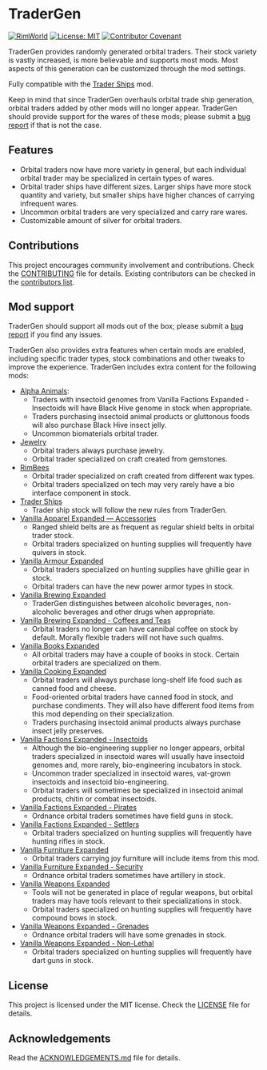 # TraderGen

[![RimWorld](https://img.shields.io/badge/RimWorld-1.3-informational)](https://rimworldgame.com/) [![License: MIT](https://img.shields.io/badge/License-MIT-yellow.svg)](https://opensource.org/licenses/MIT) [![Contributor Covenant](https://img.shields.io/badge/Contributor%20Covenant-2.1-4baaaa.svg)](CODE_OF_CONDUCT.md)

TraderGen provides randomly generated orbital traders. Their stock variety is vastly increased, is more believable and supports most mods. Most aspects of this generation can be customized through the mod settings.

Fully compatible with the [Trader Ships](https://steamcommunity.com/sharedfiles/filedetails/?id=2046222331) mod. 

Keep in mind that since TraderGen overhauls orbital trade ship generation, orbital traders added by other mods will no longer appear. TraderGen should provide support for the wares of these mods; please submit a [bug report](CONTRIBUTING.md) if that is not the case.

## Features

* Orbital traders now have more variety in general, but each individual orbital trader may be specialized in certain types of wares.
* Orbital trader ships have different sizes. Larger ships have more stock quantity and variety, but smaller ships have higher chances of carrying infrequent wares.
* Uncommon orbital traders are very specialized and carry rare wares.
* Customizable amount of silver for orbital traders.

## Contributions

This project encourages community involvement and contributions. Check the [CONTRIBUTING](CONTRIBUTING.md) file for details. Existing contributors can be checked in the [contributors list](https://gitlab.com/joseasoler/tradergen/-/graphs/main).

## Mod support

TraderGen should support all mods out of the box; please submit a [bug report](CONTRIBUTING.md) if you find any issues.

TraderGen also provides extra features when certain mods are enabled, including specific trader types, stock combinations and other tweaks to improve the experience. TraderGen includes extra content for the following mods:  

* [Alpha Animals](https://steamcommunity.com/sharedfiles/filedetails/?id=1541721856):
  * Traders with insectoid genomes from Vanilla Factions Expanded - Insectoids will have Black Hive genome in stock when appropriate.
  * Traders purchasing insectoid animal products or gluttonous foods will also purchase Black Hive insect jelly.
  * Uncommon biomaterials orbital trader. 
* [Jewelry](https://steamcommunity.com/workshop/filedetails/?id=2020964421)
  * Orbital traders always purchase jewelry.
  * Orbital trader specialized on craft created from gemstones.
* [RimBees](https://steamcommunity.com/sharedfiles/filedetails/?id=1558161673)
  * Orbital trader specialized on craft created from different wax types.
  * Orbital traders specialized on tech may very rarely have a bio interface component in stock.
* [Trader Ships](https://steamcommunity.com/sharedfiles/filedetails/?id=2046222331)
  * Trader ship stock will follow the new rules from TraderGen.
* [Vanilla Apparel Expanded — Accessories](https://steamcommunity.com/sharedfiles/filedetails/?id=2521176396)
  * Ranged shield belts are as frequent as regular shield belts in orbital trader stock.
  * Orbital traders specialized on hunting supplies will frequently have quivers in stock.
* [Vanilla Armour Expanded](https://steamcommunity.com/workshop/filedetails/?id=1814988282)
  * Orbital traders specialized on hunting supplies have ghillie gear in stock.
  * Orbital traders can have the new power armor types in stock.
* [Vanilla Brewing Expanded](https://steamcommunity.com/sharedfiles/filedetails/?id=2186560858)
  * TraderGen distinguishes between alcoholic beverages, non-alcoholic beverages and other drugs when appropriate.
* [Vanilla Brewing Expanded - Coffees and Teas](https://steamcommunity.com/sharedfiles/filedetails/?id=2275449762)
  * Orbital traders no longer can have cannibal coffee on stock by default. Morally flexible traders will not have such qualms.
* [Vanilla Books Expanded](https://steamcommunity.com/workshop/filedetails/?id=2193152410)
  * All orbital traders may have a couple of books in stock. Certain orbital traders are specialized on them.
* [Vanilla Cooking Expanded](https://steamcommunity.com/sharedfiles/filedetails/?id=2134308519)
  * Orbital traders will always purchase long-shelf life food such as canned food and cheese.
  * Food-oriented orbital traders have canned food in stock, and purchase condiments. They will also have different food items from this mod depending on their specialization.
  * Traders purchasing insectoid animal products always purchase insect jelly preserves.
* [Vanilla Factions Expanded - Insectoids](https://steamcommunity.com/sharedfiles/filedetails/?id=2149755445)
  * Although the bio-engineering supplier no longer appears, orbital traders specialized in insectoid wares will usually have insectoid genomes and, more rarely, bio-engineering incubators in stock.
  * Uncommon trader specialized in insectoid wares, vat-grown insectoids and insectoid bio-engineering.
  * Orbital traders will sometimes be specialized in insectoid animal products, chitin or combat insectoids.
* [Vanilla Factions Expanded - Pirates](https://steamcommunity.com/sharedfiles/filedetails/?id=2723801948)
  * Ordnance orbital traders sometimes have field guns in stock.
* [Vanilla Factions Expanded - Settlers](https://steamcommunity.com/sharedfiles/filedetails/?id=2052918119)
  * Orbital traders specialized on hunting supplies will frequently have hunting rifles in stock.
* [Vanilla Furniture Expanded](https://steamcommunity.com/sharedfiles/filedetails/?id=1718190143)
  * Orbital traders carrying joy furniture will include items from this mod.
* [Vanilla Furniture Expanded - Security](https://steamcommunity.com/workshop/filedetails/?id=1845154007)
  * Ordnance orbital traders sometimes have artillery in stock.
* [Vanilla Weapons Expanded](https://steamcommunity.com/sharedfiles/filedetails/?id=1814383360)
  * Tools will not be generated in place of regular weapons, but orbital traders may have tools relevant to their specializations in stock.
  * Orbital traders specialized on hunting supplies will frequently have compound bows in stock.
* [Vanilla Weapons Expanded - Grenades](https://steamcommunity.com/sharedfiles/filedetails/?id=2194472657)
  * Ordnance orbital traders will have some grenades in stock.
* [Vanilla Weapons Expanded - Non-Lethal](https://steamcommunity.com/sharedfiles/filedetails/?id=2454918354)
  * Orbital traders specialized on hunting supplies will frequently have dart guns in stock.

## License

This project is licensed under the MIT license. Check the [LICENSE](LICENSE) file for details.

## Acknowledgements

Read the [ACKNOWLEDGEMENTS.md](ACKNOWLEDGEMENTS.md) file for details.
